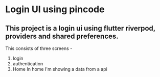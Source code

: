 # Login UI using pincode


## This project is a login ui using flutter riverpod, providers and shared preferences.


This consists of three screens -
1. login 
2. authentication
3. Home
In home I'm showing a data from a api
